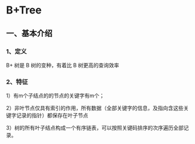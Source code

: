# B+Tree

## 一、基本介绍

### 1、定义

B+ 树是 B 树的变种，有着比 B 树更高的查询效率

### 2、特征

1）有m个子结点的的节点的关键字有m个；

2）非叶节点仅具有索引的作用，所有数据（全部关键字的信息，及指向含这些关键字记录的指针）都保存在叶子节点

3）树的所有叶子结点构成一个有序链表，可以按照关键码排序的次序遍历全部记录。